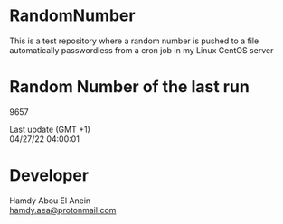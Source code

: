 # RandomNumber    
This is a test repository where a random number is pushed to a file automatically passwordless from a cron job in my Linux CentOS server    
# Random Number of the last run   
9657
      
Last update (GMT +1)    
04/27/22 04:00:01
# Developer    
Hamdy Abou El Anein   
hamdy.aea@protonmail.com
